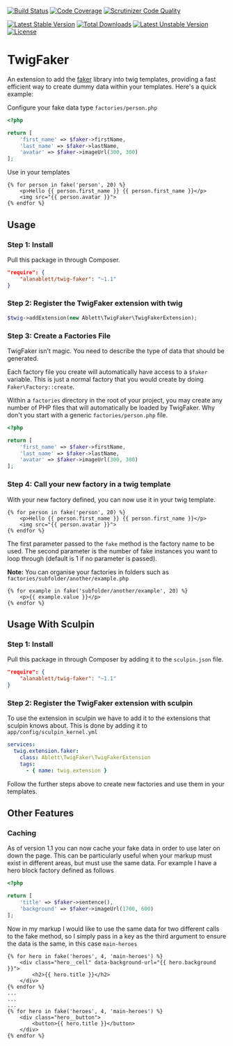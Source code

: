 [![Build Status](https://travis-ci.org/alanablett/twig-faker.svg?branch=master)](https://travis-ci.org/alanablett/twig-faker)
[![Code Coverage](https://scrutinizer-ci.com/g/alanablett/twig-faker/badges/coverage.png?b=master)](https://scrutinizer-ci.com/g/alanablett/twig-faker/?branch=master)
[![Scrutinizer Code Quality](https://scrutinizer-ci.com/g/alanablett/twig-faker/badges/quality-score.png?b=master)](https://scrutinizer-ci.com/g/alanablett/twig-faker/?branch=master)

[![Latest Stable Version](https://poser.pugx.org/alanablett/twig-faker/v/stable)](https://packagist.org/packages/alanablett/twig-faker) [![Total Downloads](https://poser.pugx.org/alanablett/twig-faker/downloads)](https://packagist.org/packages/alanablett/twig-faker) [![Latest Unstable Version](https://poser.pugx.org/alanablett/twig-faker/v/unstable)](https://packagist.org/packages/alanablett/twig-faker) [![License](https://poser.pugx.org/alanablett/twig-faker/license)](https://packagist.org/packages/alanablett/twig-faker)

# TwigFaker

An extension to add the [faker] library into twig templates, providing a fast efficient way to create dummy data within your templates. Here's a quick example:

Configure your fake data type `factories/person.php`

```php
<?php

return [
    'first_name' => $faker->firstName,
    'last_name' => $faker->lastName,
    'avatar' => $faker->imageUrl(300, 300)
];
```

Use in your templates

```twig
{% for person in fake('person', 20) %}
    <p>Hello {{ person.first_name }} {{ person.first_name }}</p>
    <img src="{{ person.avatar }}">
{% endfor %}
```

## Usage

### Step 1: Install

Pull this package in through Composer.

```json
"require": {
    "alanablett/twig-faker": "~1.1"
}
```

### Step 2: Register the TwigFaker extension with twig

```php
$twig->addExtension(new Ablett\TwigFaker\TwigFakerExtension);
```

### Step 3: Create a Factories File

TwigFaker isn't magic. You need to describe the type of data that should be generated.

Each factory file you create will automatically have access to a `$faker` variable. This is just a normal factory that you would create by doing `Faker\Factory::create`.

Within a `factories` directory in the root of your project, you may create any number of PHP files that will automatically be loaded by TwigFaker. Why don't you start with a generic `factories/person.php` file.

```php
<?php

return [
    'first_name' => $faker->firstName,
    'last_name' => $faker->lastName,
    'avatar' => $faker->imageUrl(300, 300)
];
```

### Step 4: Call your new factory in a twig template

With your new factory defined, you can now use it in your twig template.

```twig
{% for person in fake('person', 20) %}
    <p>Hello {{ person.first_name }} {{ person.first_name }}</p>
    <img src="{{ person.avatar }}">
{% endfor %}
```

The first parameter passed to the `fake` method is the factory name to be used. The second parameter is the number of fake instances you want to loop through (default is 1 if no parameter is passed).

**Note:** You can organise your factories in folders such as `factories/subfolder/another/example.php`

```twig
{% for example in fake('subfolder/another/example', 20) %}
    <p>{{ example.value }}</p>
{% endfor %}
```

## Usage With Sculpin

### Step 1: Install

Pull this package in through Composer by adding it to the `sculpin.json` file.

```json
"require": {
    "alanablett/twig-faker": "~1.1"
}
```

### Step 2: Register the TwigFaker extension with sculpin

To use the extension in sculpin we have to add it to the extensions that sculpin knows about. This is done by adding it to `app/config/sculpin_kernel.yml`

```yml
services:
  twig.extension.faker:
    class: Ablett\TwigFaker\TwigFakerExtension
    tags:
      - { name: twig.extension }
```

Follow the further steps above to create new factories and use them in your templates.

## Other Features

### Caching

As of version 1.1 you can now cache your fake data in order to use later on down the page. This can be particularly useful when your markup must exist in different areas, but must use the same data. For example I have a hero block factory defined as follows

```php
<?php

return [
    'title' => $faker->sentence(),
    'background' => $faker->imageUrl(1700, 600)
];
```

Now in my markup I would like to use the same data for two different calls to the fake method, so I simply pass in a key as the third argument to ensure the data is the same, in this case `main-heroes`

```twig
{% for hero in fake('heroes', 4, 'main-heroes') %}
    <div class="hero__cell" data-background-url="{{ hero.background }}">
        <h2>{{ hero.title }}</h2>
    </div>
{% endfor %}
...
...
...
{% for hero in fake('heroes', 4, 'main-heroes') %}
    <div class="hero__button">
        <button>{{ hero.title }}</button>
    </div>
{% endfor %}
```

[faker]: https://github.com/fzaninotto/Faker